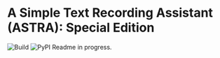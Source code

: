 # A Simple Text Recording Assistant (ASTRA): Special Edition
![Build](https://github.com/anoaky/AstraSE/workflows/build-package.yml/badge.svg) ![PyPI](https://github.com/anoaky/AstraSE/workflows/publish-pypi.yml/badge.svg)
Readme in progress.